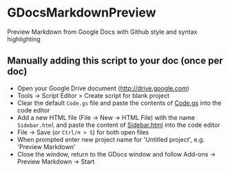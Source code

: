 # GDocsMarkdownPreview
Preview Markdown from Google Docs with Github style and syntax highlighting

## Manually adding this script to your doc (once per doc)
* Open your Google Drive document (http://drive.google.com)
* Tools -> Script Editor > Create script for blank project
* Clear the default `Code.gs` file and paste the contents of [Code.gs](Code.gs) into the code editor
* Add a new HTML file (File -> New -> HTML File) with the name `Sidebar.html` and paste the content of [Sidebar.html](Sidebar.html) into the code editor
* File -> Save (or `Ctrl/⌘ + S`) for both open files
* When prompted enter new project name for 'Untitled project', e.g. 'Preview Markdown'
* Close the window, return to the GDocs window and follow Add-ons -> Preview Markdown -> Start
